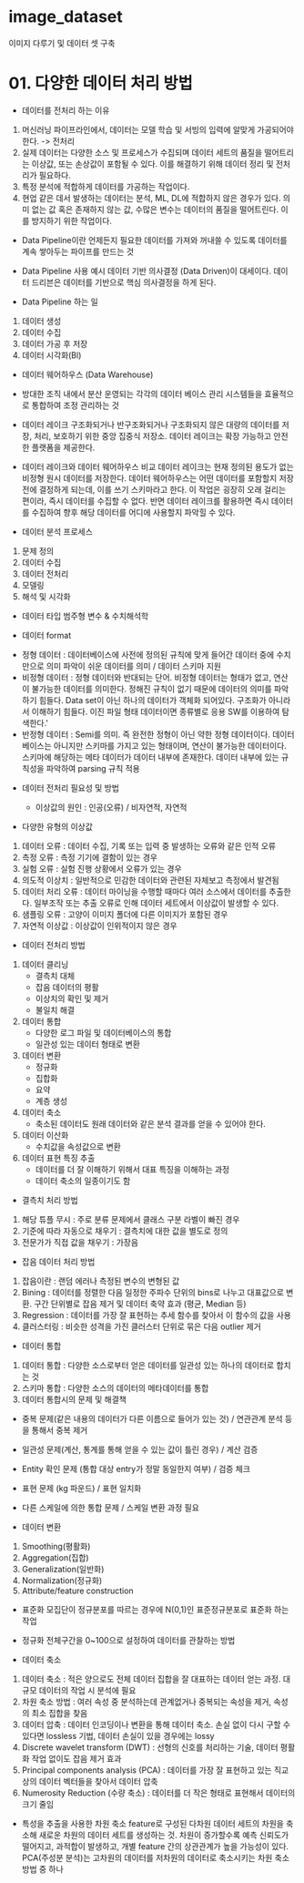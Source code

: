 # image_dataset
이미지 다루기 및 데이터 셋 구축

# 01. 다양한 데이터 처리 방법

- 데이터를 전처리 하는 이유
1. 머신러닝 파이프라인에서, 데이터는 모델 학습 및 서빙의 입력에 알맞게 가공되어야 한다. -> 전처리
2. 실제 데이터는 다양한 소스 및 프로세스가 수집되며 데이터 세트의 품질을 떨어트리는 이상값, 또는 손상값이 포함될 수 있다. 이를 해결하기 위해 데이터 정리 및 전처리가 필요하다.
3. 특정 분석에 적합하게 데이터를 가공하는 작업이다.
4. 현업 같은 데서 발생하는 데이터는 분석, ML, DL에 적합하지 않은 경우가 있다. 의미 없는 값 혹은 존재하지 않는 값, 수많은 변수는 데이터의 품질을 떨어트린다. 이를 방지하기 위한 작업이다.

- Data Pipeline이란
언제든지 필요한 데이터를 가져와 꺼내쓸 수 있도록 데이터를 계속 쌓아두는 파이프를 만드는 것

- Data Pipeline 사용 예시
데이터 기반 의사결정 (Data Driven)이 대세이다.
데이터 드리븐은 데이터를 기반으로 핵심 의사결정을 하게 된다.

- Data Pipeline 하는 일
1. 데이터 생성
2. 데이터 수집
3. 데이터 가공 후 저장
4. 데이터 시각화(Bl)

- 데이터 웨어하우스 (Data Warehouse)
- 방대한 조직 내에서 분산 운영되는 각각의 데이터 베이스 관리 시스템들을 효율적으로 통합하여 조정 관리하는 것

- 데이터 레이크
구조화되거나 반구조화되거나 구조화되지 않은 대량의 데이터를 저장, 처리, 보호하기 위한 중앙 집중식 저장소. 데이터 레이크는 확장 가능하고 안전한 플랫폼을 제공한다.

- 데이터 레이크와 데이터 웨어하우스 비교
데이터 레이크는 현재 정의된 용도가 없는 비정형 원시 데이터를 저장한다. 데이터 웨어하우스는 어떤 데이터를 포함할지 저장 전에 결정하게 되는데, 이를 쓰기 스키마라고 한다. 이 작업은 굉장히 오래 걸리는 편이라, 즉시 데이터를 수집할 수 없다. 반면 데이터 레이크를 활용하면 즉시 데이터를 수집하여 향후 해당 데이터를 어디에 사용할지 파악힐 수 있다.

- 데이터 분석 프로세스
1. 문제 정의
2. 데이터 수집
3. 데이터 전처리
4. 모델링
5. 해석 및 시각화

- 데이터 타입
범주형 변수 & 수치해석학

- 데이터 format
* 정형 데이터 : 데이터베이스에 사전에 정의된 규칙에 맞게 들어간 데이터 중에 수치만으로 의미 파악이 쉬운 데이터를 의미 / 데이터 스키마 지원
* 비정형 데이터 : 정형 데이터와 반대되는 단어. 비정형 데이터는 형태가 없고, 연산이 불가능한 데이터를 의미한다. 정해진 규칙이 없기 때문에 데이터의 의미를 파악하기 힘들다. Data set이 아닌 하나의 데이터가 객체화 되어있다. 구조화가 아니라서 이해하기 힘들다. 이진 파일 형태 데이터이면 종류별로 응용 SW를 이용하여 탐색한다.'
* 반정형 데이터 : Semi를 의미. 즉 완전한 정형이 아닌 약한 정형 데이터이다. 데이터베이스는 아니지만 스키마를 가지고 있는 형태이며, 연산이 불가능한 데이터이다. 스키마에 해당하는 메타 데이터가 데이터 내부에 존재한다. 데이터 내부에 있는 규칙성을 파악하여 parsing 규칙 적용

- 데이터 전처리 필요성 및 방법
  * 이상값의 원인 : 인공(오류) / 비자연적, 자연적

- 다양한 유형의 이상값
1. 데이터 오류 : 데이터 수집, 기록 또는 입력 중 발생하는 오류와 같은 인적 오류
2. 측정 오류 : 측정 기기에 결함이 있는 경우
3. 실험 오류 : 실험 진행 상황에서 오류가 있는 경우
4. 의도적 이상치 : 일반적으로 민감한 데이터와 관련된 자체보고 측정에서 발견됨
5. 데이터 처리 오류 : 데이터 마이닝을 수행할 때마다 여러 소스에서 데이터를 추출한다. 일부조작 또는 추출 오류로 인해 데이터 세트에서 이상값이 발생할 수 있다.
6. 샘플링 오류 : 고양이 이미지 폴더에 다른 이미지가 포함된 경우
7. 자연적 이상값 : 이상값이 인위적이지 않은 경우

- 데이터 전처리 방법
1. 데이터 클리닝
   - 결측치 대체
   - 잡음 데이터의 평활
   - 이상치의 확인 및 제거
   - 불일치 해결
2. 데이터 통합
   - 다양한 로그 파일 및 데이터베이스의 통합
   - 일관성 있는 데이터 형태로 변환
3. 데이터 변환
   - 정규화
   - 집합화
   - 요약
   - 계층 생성
4. 데이터 축소
   - 축소된 데이터도 원래 데이터와 같은 분석 결과를 얻을 수 있어야 한다.
5. 데이터 이산화
   - 수치값을 속성값으로 변환
6. 데이터 표현 특징 추출
   - 데이터를 더 잘 이해하기 위해서 대표 특징을 이해하는 과정
   - 데이터 축소의 일종이기도 함

- 결측치 처리 방법
1. 해당 튜플 무시 : 주로 분류 문제에서 클래스 구분 라벨이 빠진 경우
2. 기준에 따라 자동으로 채우기 : 결측치에 대한 값을 별도로 정의
3. 전문가가 직접 값을 채우기 : 가장음

- 잡음 데이터 처리 방법
1. 잡음이란 : 랜덤 에러나 측정된 변수의 변형된 값
2. Bining : 데이터를 정렬한 다음 일정한 주파수 단위의 bins로 나누고 대표값으로 변환. 구간 단위별로 잡음 제거 및 데이터 축약 효과 (평균, Median 등)
3. Regression : 데이터를 가장 잘 표현하는 추세 함수를 찾아서 이 함수의 값을 사용
4. 클러스터링 : 비슷한 성격을 가진 클러스터 단위로 묶은 다음 outlier 제거

- 데이터 통합
1. 데이터 통합 : 다양한 소스로부터 얻은 데이터를 일관성 있는 하나의 데이터로 합치는 것
2. 스키마 통합 : 다양한 소스의 데이터의 메타데이터를 통합
3. 데이터 통합시의 문제 및 해결책
  - 중복 문제(같은 내용의 데이터가 다른 이름으로 들어가 있는 것) / 연관관계 분석 등을 통해서 중복 제거
  - 일관성 문제(계산, 통계를 통해 얻을 수 있는 값이 틀린 경우) / 계산 검증
  - Entity 확인 문제 (통합 대상 entry가 정말 동일한지 여부) / 검증 체크
  - 표현 문제 (kg 파운드) / 표현 일치화
  - 다른 스케일에 의한 통합 문제 / 스케일 변환 과정 필요

- 데이터 변환
1. Smoothing(평활화)
2. Aggregation(집합)
3. Generalization(일반화)
4. Normalization(정규화)
5. Attribute/feature construction

- 표준화
모집단이 정규분포를 따르는 경우에 N(0,1)인 표준정규분포로 표준화 하는 작업

- 정규화
전체구간을 0~100으로 설정하여 데이터를 관찰하는 방법

- 데이터 축소
1. 데이터 축소 : 적은 양으로도 전체 데이터 집합을 잘 대표하는 데이터 얻는 과정. 대규모 데이터의 작업 시 분석에 필요
2. 차원 축소 방법 : 여러 속성 중 분석하는데 관계없거나 중복되는 속성을 제거, 속성의 최소 집합을 찾음
3. 데이터 압축 : 데이터 인코딩이나 변환을 통해 데이터 축소. 손실 없이 다시 구할 수 있다면 lossless 기법, 데이터 손실이 있을 경우에는 lossy
4. Discrete wavelet transform (DWT) : 선형의 신호를 처리하는 기술, 데이터 평활화 작업 없이도 잡음 제거 효과
5. Principal components analysis (PCA) : 데이터를 가장 잘 표현하고 있는 직교상의 데이터 벡터들을 찾아서 데이터 압축
6. Numerosity Reduction (수량 축소) : 데이터를 더 작은 형태로 표현해서 데이터의 크기 줄임

- 특성을 추출을 사용한 차원 축소
feature로 구성된 다차원 데이터 세트의 차원을 축소해 새로운 차원의 데이터 세트를 생성하는 것.
차원이 증가할수록 예측 신뢰도가 떨어지고, 과적합이 발생하고, 개별 feature 간의 상관관계가 높을 가능성이 있다.
PCA(주성분 분석)는 고차원의 데이터를 저차원의 데이터로 축소시키는 차원 축소 방법 중 하나
